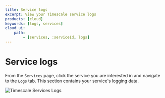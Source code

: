 ```yaml
---
title: Service logs
excerpt: View your Timescale service logs
products: [cloud]
keywords: [logs, services]
cloud_ui:
    path:
        - [services, :serviceId, logs]
---
```


# Service logs

From the `Services` page, click the service you are interested in and navigate
to the `Logs` tab. This section contains your service's logging data.

<img class="main-content__illustration"
src="https://s3.amazonaws.com/assets.timescale.com/docs/images/tsc-services-logs.png"
alt="Timescale Services Logs"/>
